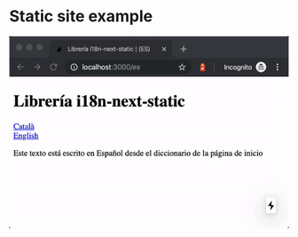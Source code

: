 # Static site example

![i18n-next-static](../../images/translation-prerendered.gif "Translations in prerendered pages")
